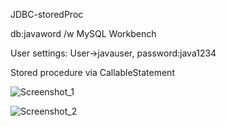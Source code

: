 JDBC-storedProc

db:javaword /w MySQL Workbench

User settings: User->javauser, password:java1234

Stored procedure via CallableStatement

![Screenshot_1](https://user-images.githubusercontent.com/70575515/193869132-87c13297-845c-486e-935f-9194dd37ad3a.png)

![Screenshot_2](https://user-images.githubusercontent.com/70575515/193869149-ecd25d5f-87d4-4a12-a4cc-ffbdd01731f4.png)
